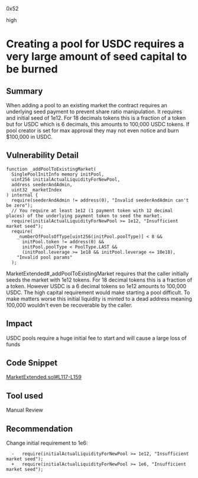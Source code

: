 0x52

high

# Creating a pool for USDC requires a very large amount of seed capital to be burned

## Summary

When adding a pool to an existing market the contract requires an underlying seed payment to prevent share ratio manipulation. It requires and initial seed of 1e12. For 18 decimals tokens this is a fraction of a token but for USDC which is 6 decimals, this amounts to 100,000 USDC tokens. If pool creator is set for max approval they may not even notice and burn $100,000 in USDC.

## Vulnerability Detail

    function _addPoolToExistingMarket(
      SinglePoolInitInfo memory initPool,
      uint256 initialActualLiquidityForNewPool,
      address seederAndAdmin,
      uint32 _marketIndex
    ) internal {
      require(seederAndAdmin != address(0), "Invalid seederAndAdmin can't be zero");
      // You require at least 1e12 (1 payment token with 12 decimal places) of the underlying payment token to seed the market.
      require(initialActualLiquidityForNewPool >= 1e12, "Insufficient market seed");
      require(
        _numberOfPoolsOfType[uint256(initPool.poolType)] < 8 &&
          initPool.token != address(0) &&
          initPool.poolType < PoolType.LAST &&
          (initPool.leverage >= 1e18 && initPool.leverage <= 10e18),
        "Invalid pool params"
      );

MarketExtended#_addPoolToExistingMarket requires that the caller initially seeds the market with 1e12 tokens. For 18 decimal tokens this is a fraction of a token. However USDC is a 6 decimal tokens so 1e12 amounts to 100,000 USDC. The high capital requirement would make starting a pool difficult. To make matters worse this initial liquidity is minted to a dead address meaning 100,000 wouldn't even be recoverable by the caller.

## Impact

USDC pools require a huge initial fee to start and will cause a large loss of funds

## Code Snippet

[MarketExtended.sol#L117-L159](https://github.com/sherlock-audit/2022-11-float-capital/blob/main/contracts/market/template/MarketExtended.sol#L117-L159)

## Tool used

Manual Review

## Recommendation

Change initial requirement to 1e6:

      -   require(initialActualLiquidityForNewPool >= 1e12, "Insufficient market seed");
      +   require(initialActualLiquidityForNewPool >= 1e6, "Insufficient market seed");
